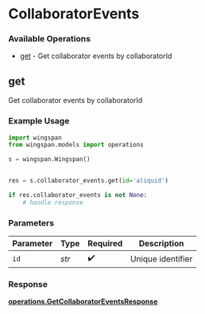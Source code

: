 # CollaboratorEvents

### Available Operations

* [get](#get) - Get collaborator events by collaboratorId

## get

Get collaborator events by collaboratorId

### Example Usage

```python
import wingspan
from wingspan.models import operations

s = wingspan.Wingspan()


res = s.collaborator_events.get(id='aliquid')

if res.collaborator_events is not None:
    # handle response
```

### Parameters

| Parameter          | Type               | Required           | Description        |
| ------------------ | ------------------ | ------------------ | ------------------ |
| `id`               | *str*              | :heavy_check_mark: | Unique identifier  |


### Response

**[operations.GetCollaboratorEventsResponse](../../models/operations/getcollaboratoreventsresponse.md)**


